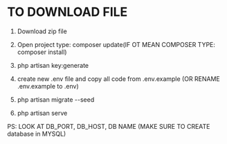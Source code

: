 TO DOWNLOAD FILE 
================

1. Download zip file

2.  Open project type: composer update(IF OT MEAN COMPOSER TYPE: composer install)

3. php artisan key:generate

4. create new .env file and copy all code from .env.example  (OR RENAME .env.example to .env)

5. php artisan migrate --seed

6. php artisan serve

PS: LOOK AT DB_PORT, DB_HOST, DB NAME  (MAKE SURE TO CREATE database in MYSQL)